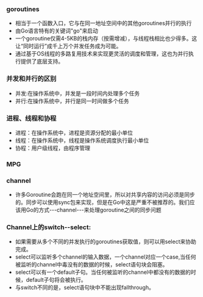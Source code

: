 ### goroutines
* 相当于一个函数入口，它与在同一地址空间中的其他goroutines并行的执行
* 由Go语言特有的关键词"go"来启动
* 一个goroutine仅需4-5KB的栈内存（按需增减），与线程栈相比也少得多。这让“同时运行”成千上万个并发任务成为可能。
* 通过基于OS线程的多路复用技术来实现更灵活的调度和管理，这也为并行执行提供了底层支持。

### 并发和并行的区别
* 并发:在操作系统中，并发是一段时间内处理多个任务
* 并行:在操作系统中，并行是同一时间做多个任务

### 进程、线程和协程
* 进程：在操作系统中，进程是资源分配的最小单位
* 线程：在操作系统中，线程是操作系统调度执行最小单位
* 协程：用户级线程，由程序管理

### MPG

### channel
* 许多Goroutine会跑在同一个地址空间里，所以对共享内容的访问必须是同步的。同步可以使用sync包来实现，但是在Go中这是严重不被推荐的。我们应该用Go的方式---channel---来处理goroutine之间的同步问题

### Channel上的switch--select:
* 如果需要从多个不同的并发执行的goroutines获取值，则可以用select来协助完成。
* select可以监听多个channel的输入数据，一个channel对应一个case,当任何被监听的channel中毒没有的数据的时候，select语句块会阻塞。
* select可以有一个default子句。当任何被监听的channel中都没有的数据的时候，default子句将会被执行。
* 与switch不同的是，select语句块中不能出现fallthrough。